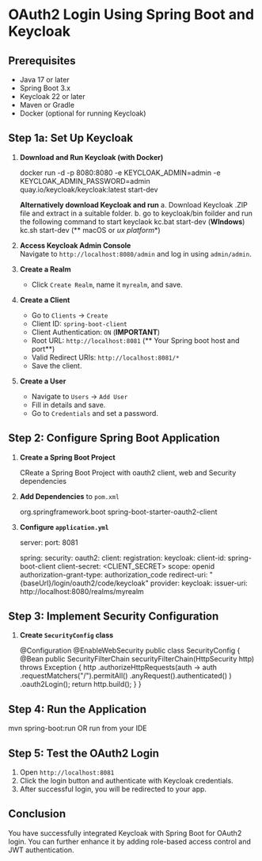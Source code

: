 # OAuth2 Login Using Spring Boot and Keycloak

## Prerequisites
- Java 17 or later
- Spring Boot 3.x
- Keycloak 22 or later
- Maven or Gradle
- Docker (optional for running Keycloak)

## Step 1a: Set Up Keycloak
1. **Download and Run Keycloak (with Docker)**
   
   docker run -d -p 8080:8080 -e KEYCLOAK_ADMIN=admin -e KEYCLOAK_ADMIN_PASSWORD=admin quay.io/keycloak/keycloak:latest start-dev
   
   **Alternatively download Keycloak and run**
   a. Download Keycloak .ZIP file and extract in a suitable folder.
   b. go to keycloak/bin foilder and run the following command to start keyclaok
   kc.bat start-dev (**WIndows**)
   kc.sh start-dev (** macOS or *ux platform**)
    
2. **Access Keycloak Admin Console**  
   Navigate to `http://localhost:8080/admin` and log in using `admin/admin`.
3. **Create a Realm**
   - Click `Create Realm`, name it `myrealm`, and save.
4. **Create a Client**
   - Go to `Clients` → `Create`
   - Client ID: `spring-boot-client`
   - Client Authentication: `ON` (**IMPORTANT**)
   - Root URL: `http://localhost:8081` (** Your Spring boot host and port**)
   - Valid Redirect URIs: `http://localhost:8081/*`
   - Save the client.
5. **Create a User**
   - Navigate to `Users` → `Add User`
   - Fill in details and save.
   - Go to `Credentials` and set a password.

## Step 2: Configure Spring Boot Application
1. **Create a Spring Boot Project**
   
   CReate a Spring Boot Project with oauth2 client, web and Security dependencies
    
2. **Add Dependencies** to `pom.xml`
   
   <dependency>
       <groupId>org.springframework.boot</groupId>
       <artifactId>spring-boot-starter-oauth2-client</artifactId>
   </dependency>
    
3. **Configure `application.yml`**
 
   server:
     port: 8081

   spring:
     security:
       oauth2:
         client:
           registration:
             keycloak:
               client-id: spring-boot-client
               client-secret: <CLIENT_SECRET>
               scope: openid
               authorization-grant-type: authorization_code
               redirect-uri: "{baseUrl}/login/oauth2/code/keycloak"
           provider:
             keycloak:
               issuer-uri: http://localhost:8080/realms/myrealm
    

## Step 3: Implement Security Configuration
1. **Create `SecurityConfig` class**
  
   @Configuration
   @EnableWebSecurity
   public class SecurityConfig {
       @Bean
       public SecurityFilterChain securityFilterChain(HttpSecurity http) throws Exception {
           http
               .authorizeHttpRequests(auth -> auth
                   .requestMatchers("/").permitAll()
                   .anyRequest().authenticated()
               )
               .oauth2Login();
           return http.build();
       }
   }
    

## Step 4: Run the Application

mvn spring-boot:run
OR 
run from your IDE
 

## Step 5: Test the OAuth2 Login
1. Open `http://localhost:8081`
2. Click the login button and authenticate with Keycloak credentials.
3. After successful login, you will be redirected to your app.

## Conclusion
You have successfully integrated Keycloak with Spring Boot for OAuth2 login. You can further enhance it by adding role-based access control and JWT authentication.
